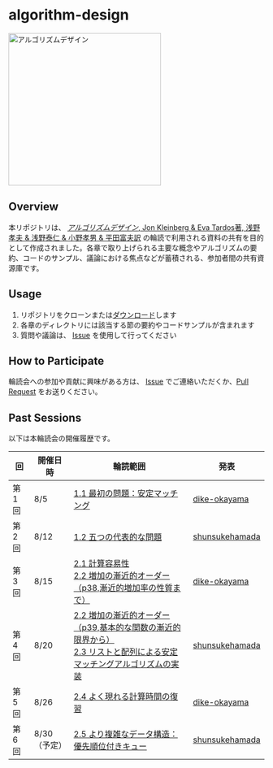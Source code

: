 # algorithm-design

<img alt="アルゴリズムデザイン" src="https://hondana-image.s3.amazonaws.com/book/image/10010675/0338ac22-2e23-4115-894a-8560632c47f4.jpg" width="300px">

## Overview

本リポジトリは、 [_アルゴリズムデザイン_, Jon Kleinberg & Eva Tardos著, 浅野孝夫 & 浅野泰仁 & 小野孝男 & 平田富夫訳](https://www.kyoritsu-pub.co.jp/book/b10010675.html) の輪読で利用される資料の共有を目的として作成されました。各章で取り上げられる主要な概念やアルゴリズムの要約、コードのサンプル、議論における焦点などが蓄積される、参加者間の共有資源庫です。

## Usage

1. リポジトリをクローンまたは[ダウンロード](https://github.com/dike-okayama/algorithm-design/archive/refs/heads/main.zip)します
2. 各章のディレクトリには該当する節の要約やコードサンプルが含まれます
3. 質問や議論は、 [Issue](https://github.com/dike-okayama/algorithm-design/issues/new) を使用して行ってください

## How to Participate

輪読会への参加や貢献に興味がある方は、 [Issue](https://github.com/dike-okayama/algorithm-design/issues/new) でご連絡いただくか、[Pull Request](https://github.com/dike-okayama/algorithm-design/pulls) をお送りください。

## Past Sessions

以下は本輪読会の開催履歴です。

| 回 | 開催日時 | 輪読範囲 | 発表 |
| - | - | - | - |
| 第1回 | 8/5 | [1.1 最初の問題：安定マッチング](https://github.com/dike-okayama/algorithm-design/blob/main/chapter-1/1.1.md) | [dike-okayama](https://github.com/dike-okayama) |
| 第2回 | 8/12 | [1.2 五つの代表的な問題](https://github.com/dike-okayama/algorithm-design/blob/main/chapter-1/1.2.md) | [shunsukehamada](https://github.com/shunsukehamada) |
| 第3回 | 8/15 | [2.1 計算容易性](https://github.com/dike-okayama/algorithm-design/blob/main/chapter-2/2.1.md)<br>[2.2 増加の漸近的オーダー（p38,漸近的増加率の性質まで）](https://github.com/dike-okayama/algorithm-design/blob/main/chapter-2/2.2.md) | [dike-okayama](https://github.com/dike-okayama) |
| 第4回 | 8/20 | [2.2 増加の漸近的オーダー（p39,基本的な関数の漸近的限界から）](https://github.com/dike-okayama/algorithm-design/blob/main/chapter-2/2.2.md)<br>[2.3 リストと配列による安定マッチングアルゴリズムの実装](https://github.com/dike-okayama/algorithm-design/blob/main/chapter-2/2.3.md) | [shunsukehamada](https://github.com/shunsukehamada) |
| 第5回 | 8/26 | [2.4 よく現れる計算時間の復習](https://github.com/dike-okayama/algorithm-design/blob/main/chapter-2/2.4.md) | [dike-okayama](https://github.com/dike-okayama) |
| 第6回 | 8/30（予定） | [2.5 より複雑なデータ構造：優先順位付きキュー](https://github.com/dike-okayama/algorithm-design/blob/main/chapter-2/2.5.md) | [shunsukehamada](https://github.com/shunsukehamada) |
